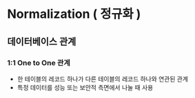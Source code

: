 # Normalization ( 정규화 )

## 데이터베이스 관계

### 1:1 One to One 관계
- 한 테이블의 레코드 하나가 다른 테이블의 레코드 하나와 연관된 관계
- 특정 데이터를 성능 또는 보안적 측면에서 나눌 때 사용
